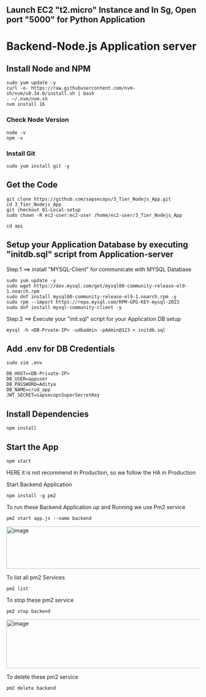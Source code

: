 ## Launch EC2 "t2.micro" Instance and In Sg, Open port "5000" for Python Application 
# Backend-Node.js Application server

## Install Node and NPM
```
sudo yum update -y
curl -o- https://raw.githubusercontent.com/nvm-sh/nvm/v0.34.0/install.sh | bash
. ~/.nvm/nvm.sh
nvm install 16
```
### Check Node Version
```
node -v
npm -v
```
### Install Git
```
sudo yum install git -y
```
## Get the Code
```
git clone https://github.com/sapsecops/3_Tier_Nodejs_App.git
cd 3_Tier_Nodejs_App
git checkout 01-Local-setup
sudo chown -R ec2-user:ec2-user /home/ec2-user/3_Tier_Nodejs_App
```
```
cd api
```
## Setup your Application Database by executing "initdb.sql" script from Application-server

Step:1 ==> install "MYSQL-Client" for communicate with MYSQL Database
```
sudo yum update -y
sudo wget https://dev.mysql.com/get/mysql80-community-release-el9-1.noarch.rpm
sudo dnf install mysql80-community-release-el9-1.noarch.rpm -y
sudo rpm --import https://repo.mysql.com/RPM-GPG-KEY-mysql-2023
sudo dnf install mysql-community-client -y
```
Step:2 ==> Execute your "init.sql" script for your Application DB setup

```
mysql -h <DB-Prvate-IP> -udbadmin -pAdmin@123 < initdb.sql
```
## Add .env for DB Credentials 
```
sudo vim .env
```
```
DB_HOST=<DB-Private-IP>
DB_USER=appuser
DB_PASSWORD=Aditya
DB_NAME=crud_app
JWT_SECRET=sapsecopsSuperSecretKey
```

## Install Dependencies
```
npm install
```

## Start the App
```
npm start
```
HERE it is not recommend in Production, so we follow the HA in Production

Start Backend Application
```
npm install -g pm2
```
To run these Backend Application up and Running we use Pm2 service
```
pm2 start app.js --name backend
```
<img width="1089" height="110" alt="image" src="https://github.com/user-attachments/assets/4acd9488-9434-4dc3-86a1-c598bd6658c0" />

To list all pm2 Services
```
pm2 list
```
To stop these pm2 service
```
pm2 stop backend
```
<img width="1105" height="127" alt="image" src="https://github.com/user-attachments/assets/a584378a-fb91-4911-8112-51cf7e49ab0e" />

To delete these pm2 service
```
pm2 delete backend
```

